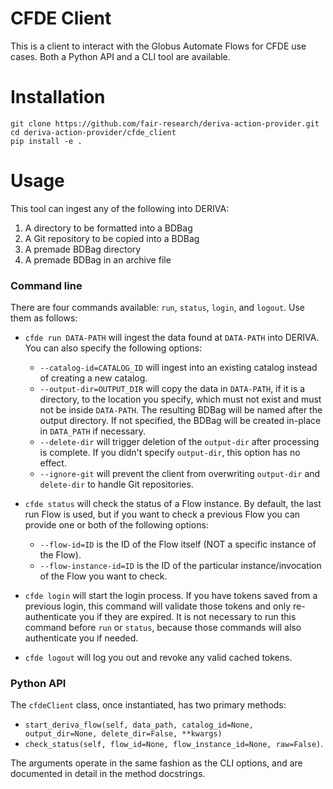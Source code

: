 # CFDE Client

This is a client to interact with the Globus Automate Flows for CFDE use cases. Both a Python API and a CLI tool are available.

# Installation

```
git clone https://github.com/fair-research/deriva-action-provider.git
cd deriva-action-provider/cfde_client
pip install -e .
```

# Usage
This tool can ingest any of the following into DERIVA:

1. A directory to be formatted into a BDBag
2. A Git repository to be copied into a BDBag
3. A premade BDBag directory
4. A premade BDBag in an archive file

### Command line
There are four commands available: `run`, `status`, `login`, and `logout`. Use them as follows:

- `cfde run DATA-PATH` will ingest the data found at `DATA-PATH` into DERIVA. You can also specify the following options:
    - `--catalog-id=CATALOG_ID` will ingest into an existing catalog instead of creating a new catalog.
    - `--output-dir=OUTPUT_DIR` will copy the data in `DATA-PATH`, if it is a directory, to the location you specify, which must not exist and must not be inside `DATA-PATH`. The resulting BDBag will be named after the output directory. If not specified, the BDBag will be created in-place in `DATA_PATH` if necessary.
    - `--delete-dir` will trigger deletion of the `output-dir` after processing is complete. If you didn't specify `output-dir`, this option has no effect.
    - `--ignore-git` will prevent the client from overwriting `output-dir` and `delete-dir` to handle Git repositories.

- `cfde status` will check the status of a Flow instance. By default, the last run Flow is used, but if you want to check a previous Flow you can provide one or both of the following options:
    - `--flow-id=ID` is the ID of the Flow itself (NOT a specific instance of the Flow).
    - `--flow-instance-id=ID` is the ID of the particular instance/invocation of the Flow you want to check.

- `cfde login` will start the login process. If you have tokens saved from a previous login, this command will validate those tokens and only re-authenticate you if they are expired. It is not necessary to run this command before `run` or `status`, because those commands will also authenticate you if needed.

- `cfde logout` will log you out and revoke any valid cached tokens.


### Python API
The `cfdeClient` class, once instantiated, has two primary methods:

- `start_deriva_flow(self, data_path, catalog_id=None, output_dir=None, delete_dir=False, **kwargs)`
- `check_status(self, flow_id=None, flow_instance_id=None, raw=False)`.

The arguments operate in the same fashion as the CLI options, and are documented in detail in the method docstrings.
